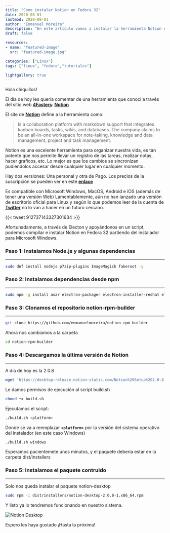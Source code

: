 ```yaml
---
title: "Como instalar Notion en Fedora 32"
date: 2020-08-01
lastmod: 2020-08-01
author: "Enmanuel Moreira"
description: "En este artículo vamos a instalar la herramienta Notion en Fedora 32" 
draft: false

resources:
- name: "featured-image"
  src: "featured-image.jpg"

categories: ["Linux"]
tags: ["linux", "fedora","tutoriales"]

lightgallery: true
---
```


<!--more-->

Hola chiquillos!

El día de hoy les quería comentar de una herramienta que conocí a través del sitio web **[4Fasters](https://4fasters.com.br)**: **[Notion](https://notion.so/)**  

El site de **[Notion](https://notion.so/)** define a la herramienta como:  
> Is a collaboration platform with markdown support that integrates kanban boards, tasks, wikis, and databases. The company claims to be an all-in-one workspace for note-taking, knowledge and data management, project and task management.  

Notion es una excelente herramienta para organizar nuestra vida, es tan potente que nos permite llevar un registro de las tareas, realizar notas, hacer graficos, etc. Lo mejor es que los cambios se sincronizan pudiendolos accesar desde cualquier lugar en cualquier momento.  

Hay dos versiones: Una personal y otra de Pago. Los precios de la suscripción se pueden ver en este **[enlace](https://www.notion.so/pricing)**  

Es compatible con Microsoft Windows, MacOS, Android e iOS (además de tener una versión Web) Lamentablemente, aún no han lanzado una versión de escritorio oficial para Linux y según lo que podemos leer de la cuenta de **[Twitter](https://twitter.com/NotionHQ)** no lo van a hacer en un futuro cercano.  

{{< tweet 912737143327301634 >}}

Afortunadamente, a través de Electon y apoyándonos en un script, podemos compilar e instalar Notion en Fedora 32 partiendo del instalador para Microsoft Windows.

### Paso 1: Instalamos Node.js y algunas dependencias  

***

```bash
sudo dnf install nodejs p7zip-plugins ImageMagick fakeroot -y
```

### Paso 2: Instalamos dependencias desde npm

***

```bash
sudo npm -g install asar electron-packager electron-installer-redhat electron-installer-debian
```

### Paso 3: Clonamos el repositorio notion-rpm-builder  

***

```bash
git clone https://github.com/enmanuelmoreira/notion-rpm-builder
```

Ahora nos cambiamos a la carpeta

```bash
cd notion-rpm-builder
```

### Paso 4: Descargamos la última versión de Notion

***

A día de hoy es la 2.0.8  

```bash
wget 'https://desktop-release.notion-static.com/Notion%20Setup%202.0.8.exe' -O notion.exe
```

Le damos permisos de ejecución al script build.sh  

```bash
chmod +x build.sh
```

Ejecutamos el script:  

```bash
./build.sh <platform>
```

Donde se va a reemplazar **`<platform>`** por la versión del sistema operativo del instalador (en este caso Windows)  

```bash
./build.sh windows
```

Esperamos pacientemete unos minutos, y el paquete debería estar en la carpeta dist/installers

### Paso 5: Instalamos el paquete contruido  

***

Solo nos queda instalar el paquete notion-desktop

```bash
sudo rpm -i dist/installers/notion-desktop-2.0.8-1.x86_64.rpm
```

Y listo ya lo tendremos funcionando en nuestro sistema.  

![Notion Desktop](/images/notion-fedora-32/notion-desktop.png "Pantalla Principal")  

Espero les haya gustado ¡Hasta la próxima!
